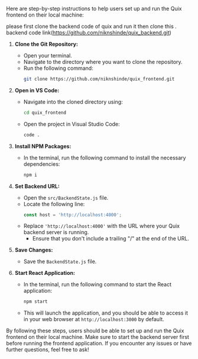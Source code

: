 Here are step-by-step instructions to help users set up and run the Quix frontend on their local machine:

please first clone the backend code of quix and run it then clone this . backend code link(https://github.com/niknshinde/quix_backend.git)

1. **Clone the Git Repository:**
   - Open your terminal.
   - Navigate to the directory where you want to clone the repository.
   - Run the following command:
     ```bash
     git clone https://github.com/niknshinde/quix_frontend.git
     ```

2. **Open in VS Code:**
   - Navigate into the cloned directory using:
     ```bash
     cd quix_frontend
     ```
   - Open the project in Visual Studio Code:
     ```bash
     code .
     ```

3. **Install NPM Packages:**
   - In the terminal, run the following command to install the necessary dependencies:
     ```bash
     npm i
     ```

4. **Set Backend URL:**
   - Open the `src/BackendState.js` file.
   - Locate the following line:
     ```javascript
     const host = 'http://localhost:4000';
     ```
   - Replace `'http://localhost:4000'` with the URL where your Quix backend server is running.
     - Ensure that you don't include a trailing "/" at the end of the URL.

5. **Save Changes:**
   - Save the `BackendState.js` file.

6. **Start React Application:**
   - In the terminal, run the following command to start the React application:
     ```bash
     npm start
     ```
   - This will launch the application, and you should be able to access it in your web browser at `http://localhost:3000` by default.

By following these steps, users should be able to set up and run the Quix frontend on their local machine. Make sure to start the backend server first before running the frontend application. If you encounter any issues or have further questions, feel free to ask!
